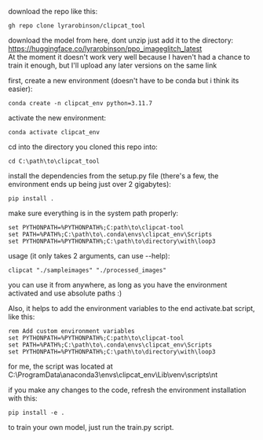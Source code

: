 download the repo like this:
```
gh repo clone lyrarobinson/clipcat_tool
```
download the model from here, dont unzip just add it to the directory: \
https://huggingface.co/lyrarobinson/ppo_imageglitch_latest  \
At the moment it doesn't work very well because I haven't had a chance to train it enough, but I'll upload any later versions on the same link

first, create a new environment (doesn't have to be conda but i think its easier):
```
conda create -n clipcat_env python=3.11.7
```
activate the new environment:
```
conda activate clipcat_env
```
cd into the directory you cloned this repo into:
```
cd C:\path\to\clipcat_tool
```
install the dependencies from the setup.py file (there's a few, the environment ends up being just over 2 gigabytes):
```
pip install .
```
make sure everything is in the system path properly:
```
set PYTHONPATH=%PYTHONPATH%;C:path\to\clipcat-tool
set PATH=%PATH%;C:\path\to\.conda\envs\clipcat_env\Scripts
set PYTHONPATH=%PYTHONPATH%;C:\path\to\directory\with\loop3
```

usage (it only takes 2 arguments, can use --help):
```
clipcat "./sampleimages" "./processed_images"
```
you can use it from anywhere, as long as you have the environment activated and use absolute paths :)

Also, it helps to add the environment variables to the end activate.bat script, like this:
```
rem Add custom environment variables
set PYTHONPATH=%PYTHONPATH%;C:path\to\clipcat-tool
set PATH=%PATH%;C:\path\to\.conda\envs\clipcat_env\Scripts
set PYTHONPATH=%PYTHONPATH%;C:\path\to\directory\with\loop3
```
for me, the script was located at C:\ProgramData\anaconda3\envs\clipcat_env\Lib\venv\scripts\nt

if you make any changes to the code, refresh the environment installation with this:
```
pip install -e .
```

to train your own model, just run the train.py script.
